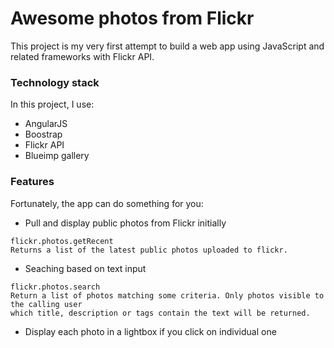 # Awesome photos from Flickr

This project is my very first attempt to build a web app using JavaScript and related frameworks with Flickr API.

### Technology stack
In this project, I use:

 * AngularJS
 * Boostrap
 * Flickr API
 * Blueimp gallery


### Features
Fortunately, the app can do something for you:
 
 *  Pull and display public photos from Flickr initially 
```
flickr.photos.getRecent
Returns a list of the latest public photos uploaded to flickr.
```
 * Seaching based on text input
```
flickr.photos.search
Return a list of photos matching some criteria. Only photos visible to the calling user
which title, description or tags contain the text will be returned.

```
 * Display each photo in a lightbox if you click on individual one


